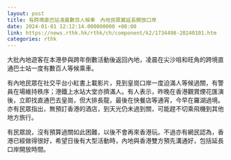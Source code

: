 ```yaml
---
layout: post
title: 有跨境直巴站凌晨數百人候車　內地民眾冀延長開放口岸
date: 2024-01-01 12:12:14.000000000 +08:00
link: https://news.rthk.hk/rthk/ch/component/k2/1734498-20240101.htm
categories: rthk
---
```


大批內地遊客在本港參與跨年倒數活動後返回內地，凌晨在尖沙咀和旺角的跨境直通巴士站一度有數百人等候乘車。

有內地民眾在社交平台小紅書上載影片，見到皇崗口岸一度迫滿人等候過關，有警員在場維持秩序；港鐵上水站大堂亦擠滿人。有人表示，昨晚在香港觀賞煙花匯演後，立即找直通巴去皇崗，但大排長龍，最後在快餐店等通宵，今早在羅湖過境。亦有民眾指出，無預訂香港的酒店，到天光仍未過到關，可能趕不切乘飛機到其他地方旅行。

有民眾說，沒有預算過關如此困難，以後不會再來香港玩。不過亦有網民認為，香港已經做得很好，希望日後有大型活動時，內地與香港雙方預先溝通好，包括延長口岸開放時間。

